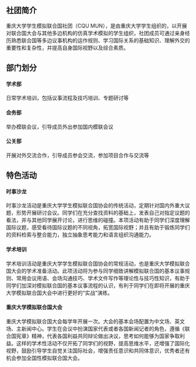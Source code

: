 ## 社团简介  
重庆大学学生模拟联合国社团（CQU MUN），是由重庆大学学生组织的，以开展对联合国大会与其他多边机构的仿真学术模拟的学生组织，社团成员可通过亲身经历熟悉联合国等多边议事机构的运作规则、学习国际关系的基础知识、理解外交的重要性和复杂性，并提高自身国际视野以及综合素质。  

## 部门划分  
#### 学术部  
日常学术培训，包括议事流程及技巧培训、专题研讨等  
#### 会务部  
举办模联会议，引导成员外出参加国内模联会议  
#### 公关部  
开展对外交流合作，引导成员参会交流，参加项目合作与交流等  

## 特色活动  
#### 时事沙龙  
时事沙龙活动是重庆大学学生模拟联合国协会的传统活动，定期针对国内外重大议题，形势开展研讨会议。同学们在充分查找资料的基础上，发表自己对指定议题的看法，并与其他同学展开讨论，进行思维的碰撞。本项活动有助于同学们深度理解国际议题，感受看待国际议题的不同视角，拓宽国际视野；并且有助于锻炼同学们的资料检索与整合能力，独立抽象思考能力和语言组织沟通能力。  
#### 学术培训  
学术培训活动是重庆大学学生模拟联合国协会的常规活动，也是重庆大学模拟联合国大会的学术准备活动。此项活动将为参与同学细致讲解模拟联合国的基本议事规则、常用会议用语、会场沟通技巧、学术文件写作等理论性与技巧性知识，有助于同学们加深对模拟联合国的基本议事流程的认识，有利于同学们在即将开展的重庆大学模拟联合国大会中进行更好的“实战”演练。  
#### 重庆大学模拟联合国大会  
重庆大学模拟联合国大会每学年开展一次。大会的基本会场配置为中文场、英文场、主新闻中心。学生在会议中扮演国家代表或者各国新闻记者的角色，遵循《联合国宪章》精神，代表各国利益共同辩论做出决议，思考如何能够为国家争取利益。这样的学术性活动不仅开拓了同学们的视野，提高思维水平，还增强了国际化视野，鼓励引导学生自觉关注国际社会，增强责任意识和共同体意识，优秀者还有机会参加全国性模拟联合国大会。  